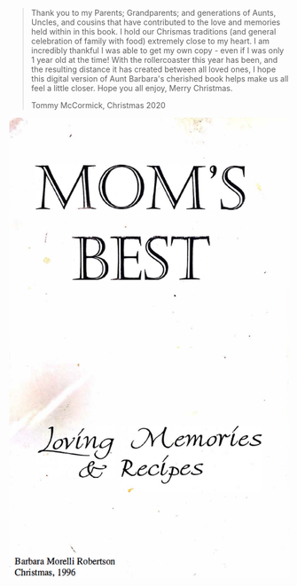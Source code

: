 >Thank you to my Parents; Grandparents; and generations of Aunts, Uncles, and cousins that have contributed to the love and memories held within in this book. I hold our Chrismas traditions (and general celebration of family with food) extremely close to my heart. I am incredibly thankful I was able to get my own copy - even if I was only 1 year old at the time! With the rollercoaster this year has been, and the resulting distance it has created between all loved ones, I hope this digital version of Aunt Barbara's cherished book helps make us all feel a little closer. Hope you all enjoy, Merry Christmas.
>
> Tommy McCormick, Christmas 2020

![Title](/images/intro/momsbest_full.png)